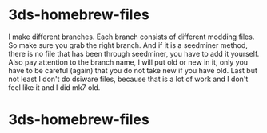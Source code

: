 # 3ds-homebrew-files

I make different branches. Each branch consists of different modding files. So make sure you grab the right branch. And if it is a seedminer method, there is no file that has been through seedminer, you have to add it yourself. Also pay attention to the branch name, I will put old or new in it, only you have to be careful (again) that you do not take new if you have old. Last but not least I don't do dsiware files, because that is a lot of work and I don't feel like it and I did mk7 old.

# 3ds-homebrew-files

